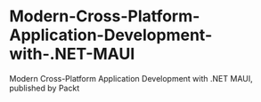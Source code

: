# Modern-Cross-Platform-Application-Development-with-.NET-MAUI
Modern Cross-Platform Application Development with .NET MAUI, published by Packt
